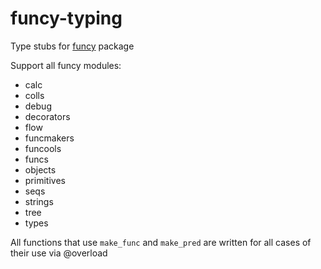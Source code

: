 # funcy-typing

Type stubs for [funcy](https://pypi.org/project/funcy/) package

Support all funcy modules:

- calc
- colls
- debug
- decorators
- flow
- funcmakers
- funcools
- funcs
- objects
- primitives
- seqs
- strings
- tree
- types

All functions that use `make_func` and `make_pred` are written for all cases of their use via @overload
